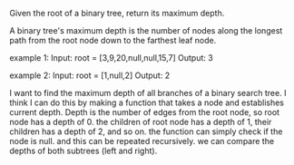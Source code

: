 Given the root of a binary tree, return its maximum depth.

A binary tree's maximum depth is the number of nodes along the longest path from the root node down to the farthest leaf node.

example 1:
Input: root = [3,9,20,null,null,15,7]
Output: 3

example 2:
Input: root = [1,null,2]
Output: 2

I want to find the maximum depth of all branches of a binary search tree. I think I can do this by making a function that takes a node and establishes current depth. Depth is the number of edges from the root node, so root node has a depth of 0. the children of root node has a depth of 1, their children has a depth of 2, and so on. the function can simply check if the node is null. and this can be repeated recursively. we can compare the depths of both subtrees (left and right). 